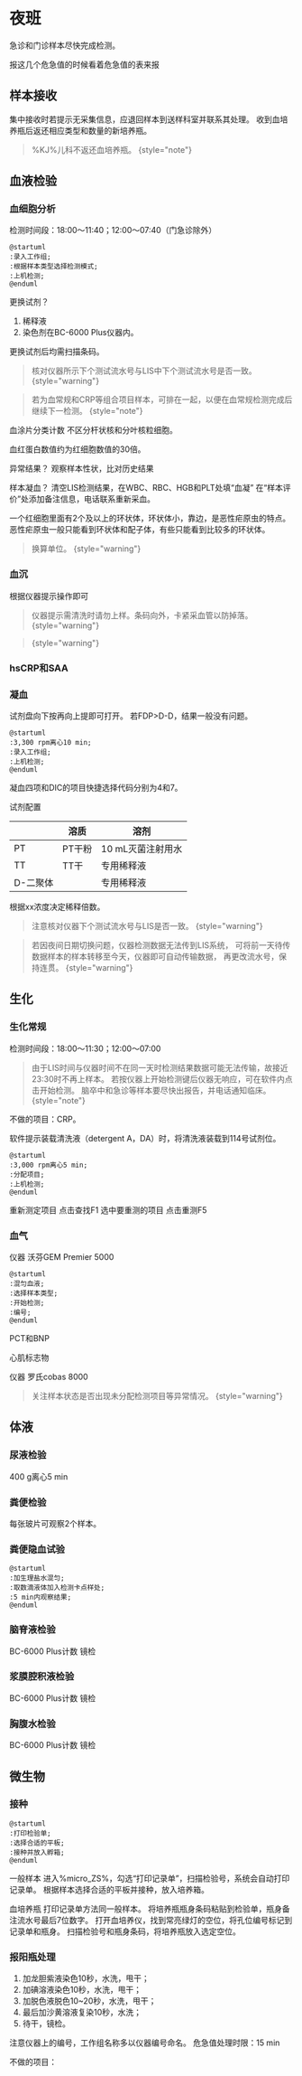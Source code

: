 # 夜班

急诊和门诊样本尽快完成检测。


报这几个危急值的时候看着危急值的表来报

## 样本接收
集中接收时若提示无采集信息，应退回样本到送样科室并联系其处理。
收到血培养瓶后返还相应类型和数量的新培养瓶。

> %KJ%儿科不返还血培养瓶。
> {style="note"}

## 血液检验
### 血细胞分析

检测时间段：18:00～11:40；12:00～07:40（门急诊除外）

```plantuml
@startuml
:录入工作组;
:根据样本类型选择检测模式;
:上机检测;
@enduml
```

更换试剂？
1. 稀释液
2. 染色剂在BC-6000 Plus仪器内。

更换试剂后均需扫描条码。

> 核对仪器所示下个测试流水号与LIS中下个测试流水号是否一致。
> {style="warning"}

> 若为血常规和CRP等组合项目样本，可排在一起，以便在血常规检测完成后继续下一检测。
> {style="note"}


血涂片分类计数
不区分杆状核和分叶核粒细胞。

血红蛋白数值约为红细胞数值的30倍。

异常结果？
观察样本性状，比对历史结果

样本凝血？
清空LIS检测结果，在WBC、RBC、HGB和PLT处填“血凝”
在“样本评价”处添加备注信息，电话联系重新采血。

一个红细胞里面有2个及以上的环状体，环状体小，靠边，是恶性疟原虫的特点。
恶性疟原虫一般只能看到环状体和配子体，有些只能看到比较多的环状体。

> 换算单位。
> {style="warning"}

### 血沉
根据仪器提示操作即可
> 仪器提示需清洗时请勿上样。条码向外，卡紧采血管以防掉落。
> {style="warning"}

> 
> {style="warning"}

### hsCRP和SAA

### 凝血

试剂盘向下按再向上提即可打开。
若FDP>D-D，结果一般没有问题。

```plantuml
@startuml
:3,300 rpm离心10 min;
:录入工作组;
:上机检测;
@enduml
```

凝血四项和DIC的项目快捷选择代码分别为4和7。

试剂配置

|       | 溶质  | 溶剂          |
|-------|-----|-------------|
| PT    | PT干粉 | 10 mL灭菌注射用水 |
| TT    | TT干 | 专用稀释液       |
| D-二聚体 |     | 专用稀释液       |


根据xx浓度决定稀释倍数。
> 注意核对仪器下个测试流水号与LIS是否一致。
> {style="warning"}

> 若因夜间日期切换问题，仪器检测数据无法传到LIS系统，
> 可将前一天待传数据样本的样本转移至今天，仪器即可自动传输数据，
> 再更改流水号，保持连贯。
> {style="warning"}



## 生化
### 生化常规
检测时间段：18:00～11:30；12:00～07:00
> 由于LIS时间与仪器时间不在同一天时检测结果数据可能无法传输，故接近23:30时不再上样本。
> 若按仪器上开始检测键后仪器无响应，可在软件内点击开始检测。
> 脑卒中和急诊等样本要尽快出报告，并电话通知临床。
> {style="note"}

不做的项目：CRP。

软件提示装载清洗液（detergent A，DA）时，将清洗液装载到114号试剂位。

```plantuml
@startuml
:3,000 rpm离心5 min;
:分配项目;
:上机检测;
@enduml
```

重新测定项目
<procedure>
<step>点击<control>查找F1</control></step>
<step>选中要重测的项目</step>
<step>点击<control>重测F5</control></step>
</procedure>


### 血气
仪器
沃芬GEM Premier 5000

```plantuml
@startuml
:混匀血液;
:选择样本类型;
:开始检测;
:编号;
@enduml
```

PCT和BNP

心肌标志物

仪器
罗氏cobas 8000

> 关注样本状态是否出现未分配检测项目等异常情况。
> {style="warning"}



## 体液
### 尿液检验

400 g离心5 min
### 粪便检验
每张玻片可观察2个样本。
### 粪便隐血试验
```plantuml
@startuml
:加生理盐水混匀;
:取数滴液体加入检测卡点样处;
:5 min内观察结果;
@enduml
```
### 脑脊液检验
BC-6000 Plus计数
镜检
### 浆膜腔积液检验
BC-6000 Plus计数
镜检
### 胸腹水检验
BC-6000 Plus计数
镜检
## 微生物
### 接种

```plantuml
@startuml
:打印检验单;
:选择合适的平板;
:接种并放入孵箱;
@enduml
```

一般样本
<procedure>
<step>进入%micro_ZS%，勾选“打印记录单”，扫描检验号，系统会自动打印记录单。</step>
<step>根据样本选择合适的平板并接种，放入培养箱。</step>
</procedure>

血培养瓶
<procedure>
<step>打印记录单方法同一般样本。</step>
<step>将培养瓶瓶身条码粘贴到检验单，瓶身备注流水号最后7位数字。</step>
<step>打开血培养仪，找到常亮绿灯的空位，将孔位编号标记到记录单和瓶身。</step>
<step>扫描检验号和瓶身条码，将培养瓶放入选定空位。</step>
</procedure>

### 报阳瓶处理


1. 加龙胆紫液染色10秒，水洗，甩干；
2. 加碘溶液染色10秒，水洗，甩干；
3. 加脱色液脱色10~20秒，水洗，甩干；
4. 最后加沙黄溶液复染10秒，水洗；
5. 待干，镜检。



注意仪器上的编号，工作组名称多以仪器编号命名。
危急值处理时限：15 min

不做的项目：
